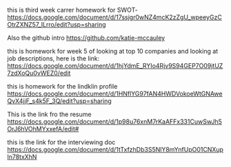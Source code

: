 this is third week carrer homework for SWOT-
https://docs.google.com/document/d/17ssjgr0wNZ4mcK2zZgU_wpeeyGzCOtrZXNZ57_ILrro/edit?usp=sharing 

Also the github intro 
https://github.com/katie-mccauley 

this is homework for week 5 of looking at top 10 companies and looking at job descriptions, here is the link:
https://docs.google.com/document/d/1hjYdmE_RYIo4Rjv9S94GEP7O09jtUZ7zdXoQu0vWEZ0/edit

this is homework for the lindklin profile 
https://docs.google.com/document/d/1HNflYG97fAN4HWDVokoeWtGNAweQvX4jjF_s4k5F_3Q/edit?usp=sharing 

This is the link fro the resume 
https://docs.google.com/document/d/1p98u76xnM7rKaAFFx331CuwSwJh5OrJ6hVOhMYxxefA/edit#

this is the link for the interviewing doc
https://docs.google.com/document/d/1tTxfzhDb3S5NlY8mYnfUpO01CNXupln78txXhN
